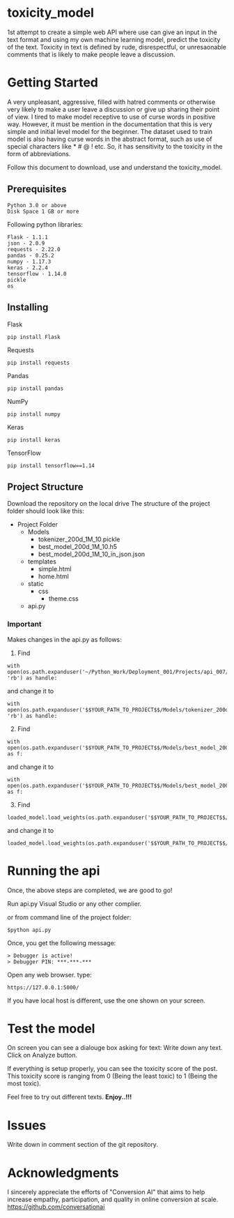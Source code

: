 # toxicity_model
1st attempt to create a simple web API where use can give an input in the text format and using my own machine learning model, predict the toxicity of the text.
Toxicity in text is defined by rude, disrespectful, or unresaonable comments that is likely to make people leave a discussion.

# Getting Started
A very unpleasant, aggressive, filled with hatred comments or otherwise very likely to make a user leave a discussion or give up sharing their point of view. I tired to make model receptive to use of curse words in positive way. However, it must be mention in the documentation that this is very simple and initial level model for the beginner. The dataset used to train model is also having curse words in the abstract format, such as use of special characters like * # @ ! etc. So, it has sensitivity to the toxicity in the form of abbreviations.

Follow this document to download, use and understand the toxicity_model.

## Prerequisites
```
Python 3.0 or above
Disk Space 1 GB or more
```

Following python libraries:
```
Flask - 1.1.1
json - 2.0.9
requests - 2.22.0
pandas - 0.25.2
numpy - 1.17.3
keras - 2.2.4
tensorflow - 1.14.0
pickle
os
```

## Installing
Flask
```
pip install Flask
```
Requests
```
pip install requests
```
Pandas
```
pip install pandas
```
NumPy
```
pip install numpy
```
Keras
```
pip install keras
```
TensorFlow
```
pip install tensorflow==1.14
```
## Project Structure
Download the repository on the local drive
The structure of the project folder should look like this:
* Project Folder
  * Models
    - tokenizer_200d_1M_10.pickle
    - best_model_200d_1M_10.h5
    - best_model_200d_1M_10_in_json.json
  * templates
    - simple.html
    - home.html
  * static
    * css
      - theme.css
  - api.py

### Important
Makes changes in the api.py as follows:

1. Find
```
with open(os.path.expanduser('~/Python_Work/Deployment_001/Projects/api_007/Models/tokenizer_200d_1M_10.pickle'), 'rb') as handle:
```
and change it to
```
with open(os.path.expanduser('$$YOUR_PATH_TO_PROJECT$$/Models/tokenizer_200d_1M_10.pickle'), 'rb') as handle:
```

2. Find
```
with open(os.path.expanduser('$$YOUR_PATH_TO_PROJECT$$/Models/best_model_200d_1M_10_in_json.json'),'r') as f:
```
and change it to
```
with open(os.path.expanduser('$$YOUR_PATH_TO_PROJECT$$/Models/best_model_200d_1M_10_in_json.json'),'r') as f:
```

3. Find
```
loaded_model.load_weights(os.path.expanduser('$$YOUR_PATH_TO_PROJECT$$/Models/best_model_200d_1M_10.h5'))
```
and change it to
```
loaded_model.load_weights(os.path.expanduser('$$YOUR_PATH_TO_PROJECT$$/Models/best_model_200d_1M_10.h5'))
```

# Running the api
Once, the above steps are completed, we are good to go!

Run api.py Visual Studio or any other complier.

or 
from command line of the project folder:
```
$python api.py
```
Once, you get the following message:
```
> Debugger is active!
> Debugger PIN: ***-***-***
```
Open any web browser.
type:
```
https://127.0.0.1:5000/
```
If you have local host is different, use the one shown on your screen.

# Test the model
On screen you can see a dialouge box asking for text:
Write down any text.
Click on Analyze button.

If everything is setup properly, you can see the toxicity score of the post.
This toxicity score is ranging from 0 (Being the least toxic) to 1 (Being the most toxic).

Feel free to try out different texts.
**Enjoy..!!!**

# Issues
Write down in comment section of the git repository.

# Acknowledgments
I sincerely appreciate the efforts of "Conversion AI" that aims to help increase empathy, participation, and quality in online conversion at scale.
https://github.com/conversationai
